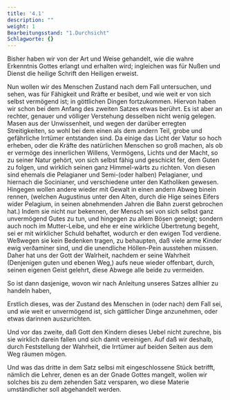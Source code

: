 ```yaml
---
title: '4.1'
description: ""
weight: 1
Bearbeitungsstand: "1.Durchsicht"
Schlagworte: {}
---
```

<!-- Seite 144 -->


Bisher haben wir von der Art und Weise gehandelt,
wie die wahre Erkenntnis Gottes erlangt
und erhalten wird; ingleichen was für Nußen
und Dienst die heilige Schrift den Heiligen erweist.

Nun wollen wir des Menschen Zustand nach dem
Fall untersuchen, und sehen, was für Fähigkeit und
Rräfte er besibet, und wie weit er von sich selbst
vermögend ist; in göttlichen Dingen fortzukommen.
Hiervon haben wir schon bei dem Anfang des
zweiten Satzes etwas berührt. Es ist aber an rechter,
genauer und völliger Verstehung desselben nicht
wenig gelegen. Masen aus der Unwissenheit, und
wegen der darüber erregten Streitigkeiten, so wohl
bei dem einen als dem andern Teil, grobe und gefährliche
Irrtümer entstanden sind. Da einige das
Licht der Vatur so hoch erheben, oder die Kräfte
des natürlichen Menschen so groß machen, als ob er
vermöge des innerlichen Willens, Vermögens, Lichts
und der Macht, so zu seiner Natur gehört, von sich
selbst fähig und geschickt fer, dem Guten zu folgen,
und wirklich seinen ganz Himmel-wärts zu richten.<!-- content-0115.xml --><!-- Seite 146 -->
Von diesen sind ehemals die Pelagianer und Semi-(oder
halben) Pelagianer, und hiernach die Socinianer, und
verschiedene unter den Katholiken gewesen. Hingegen
wollen andere wieder mit Gewalt in einen andern Abweg
binein rennen, (welchen Augustinus unter den
Alten, durch die Hige seines Eifers wider Pelagium,
in seinen abnehmenden Jahren die Bahn zuerst gebrochen
hat.) Indem sie nicht nur bekennen, der Mensch
sei von sich selbst ganz unvermögend Gutes zu tun,
und hingegen zu allem Bösen geneigt; sondern auch noch
im Mutter-Leibe, und ehe er eine wirkliche Übertretung
begeht, sei er mit wirklicher Schuld behaftet,
wodurch er den ewigen Tod verdiene. Weßwegen sie
kein Bedenken tragen, zu behaupten, daß viele arme
Kinder ewig verðaminer sind, und die unendliche
Höllen-Pein ausstehen müssen. Daher hat uns
der Gott der Walrheit, nachdem er seine Wahrheit
(Denjenigen guten und ebenen Weg,) aufs neue wieder
offenbart, durch, seinen eigenen Geist gelehrt, diese
Abwege alle beide zu vermeiden.

So ist dann dasjenige, wovon wir nach Anleitung
unseres Satzes allhier zu handeln haben,

Erstlich dieses, was der Zustand des Menschen
in (oder nach) dem Fall sei, und wie weit er unvermögend
ist, sich gättlicher Dinge anzunehmen,
oder etwas darinnen auszurichten.

Und vor das zweite, daß Gott den Kindern dieses
Uebel nicht zurechne, bis sie wirklich darein fallen
und sich damit vereinigen. Auf daß wir deshalb,
durch Feststellung der Wahrheit, die Irrtümer auf
beiden Seiten aus dem Weg räumen mögen.

Und was das dritte in dem Satz selbsi mit eingeschlossene
Stück betrifft, nämlich die Lehrer, denen es
an der Gnade Gottes mangelt, wollen wir solches
bis zu dem zehenden Satz versparen, wo diese Materie
umständlicher soll abgehandelt werden.

